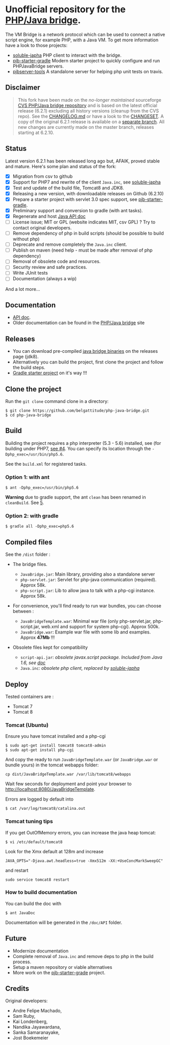 # Unofficial repository for the [PHP/Java bridge](http://php-java-bridge.sourceforge.net/pjb/).

The VM Bridge is a network protocol which can be used to connect a native 
script engine, for example PHP, with a Java VM. To get more information have a 
look to those projects:

- [soluble-japha](https://github.com/belgattitude/soluble-japha) PHP client to interact with the bridge.
- [pjb-starter-gradle](https://github.com/belgattitude/pjb-starter-gradle) Modern starter project to quickly configure and run PHPJavaBridge servers. 
- [pjbserver-tools](https://github.com/belgattitude/pjbserver-tools) A standalone server for helping php unit tests on travis.

## Disclaimer

> This fork have been made on the *no-longer maintained* sourceforge [CVS PHP/Java bridge repository](https://sourceforge.net/p/php-java-bridge/code/) and
> is based on the latest official release (6.2.1) excluding all history versions (cleanup from the CVS repo).
> See the [CHANGELOG.md](https://github.com/belgattitude/php-java-bridge/blob/master/CHANGELOG.md) or have a look to the [CHANGESET](https://github.com/belgattitude/php-java-bridge/compare/Original-6.2.1...master).
> A copy of the original 6.2.1 release is available on a [separate branch](https://github.com/belgattitude/php-java-bridge/tree/Original-6.2.1). All new changes are currently made on the master branch, releases starting at 6.2.10.

## Status

Latest version 6.2.1 has been released long ago but, AFAIK, proved stable and mature. Here's some plan and status of the fork:  

- [x] Migration from csv to github
- [x] Support for PHP7 and rewrite of the client `Java.inc`, see [soluble-japha](https://github.com/belgattitude/soluble-japha)
- [x] Test and update of the build file, Tomcat8 and JDK8.
- [x] Releasing a new version, with downloadable releases on Github (6.2.10)
- [x] Prepare a starter project with servlet 3.0 spec support, see [pjb-starter-gradle](https://github.com/belgattitude/pjb-starter-gradle).
- [x] Preliminary support and conversion to gradle (with ant tasks).
- [x] Regenerate and host [Java API doc](http://docs.soluble.io/php-java-bridge/api)
- [ ] License issue; MIT or GPL (website indicates MIT, csv GPL) ? Try to contact original developers.
- [ ] Remove dependency of php in build scripts (should be possible to build without php) 
- [ ] Deprecate and remove completely the `Java.inc` client.
- [ ] Publish on maven (need help - must be made after removal of php dependency)
- [ ] Removal of obsolete code and resources.
- [ ] Security review and safe practices.
- [ ] Write JUnit tests
- [ ] Documentation (always a wip)

And a lot more...

## Documentation
   
- [API doc](http://docs.soluble.io/php-java-bridge/api).
- Older documentation can be found in the [PHP/Java bridge](http://php-java-bridge.sourceforge.net/pjb/) site

## Releases

- You can download pre-compiled [java bridge binaries](https://github.com/belgattitude/php-java-bridge/releases) on the releases page (jdk8). 
- Alternatively you can build the project, first clone the project and follow the build steps.
- [Gradle starter project](https://github.com/belgattitude/pjb-starter-gradle) on it's way !!! 
 
## Clone the project

Run the `git clone` command clone in a directory:

```shell
$ git clone https://github.com/belgattitude/php-java-bridge.git
$ cd php-java-bridge
```

## Build

Building the project requires a php interpreter (5.3 - 5.6) installed, see (for building under PHP7, [see #4](https://github.com/belgattitude/php-java-bridge/issues/4).
You can specify its location through the `-Dphp_exec=/usr/bin/php5.6`.

See the `build.xml` for registered tasks. 

### Option 1: with ant
  
```shell
$ ant -Dphp_exec=/usr/bin/php5.6
```

**Warning** due to gradle support, the ant `clean` has been renamed in `cleanBuild`. See [5](https://github.com/belgattitude/php-java-bridge/issues/5). 

### Option 2: with gradle

```
$ gradle all -Dphp_exec=php5.6
```

## Compiled files

See the `/dist` folder :

- The bridge files.

    - `JavaBridge.jar`: Main library, providing also a standalone server
    - `php-servlet.jar`: Servlet for php-java communication (required). Approx 58k. 
    - `php-script.jar`: Lib to allow java to talk with a php-cgi instance. Approx 58k.
       
- For convenience, you'll find ready to run war bundles, you can choose between :
  
    - `JavaBridgeTemplate.war`: Minimal war file (only php-servlet.jar, php-script.jar, web.xml and support for system php-cgi). Approx 500k.   
    - `JavaBridge.war`: Example war file with some lib and examples. Approx **47Mb** !!!        
                    
- Obsolete files kept for compatibility
    - `script-api.jar`: *obsolete javax.script package. Included from Java 1.6, see [doc](https://docs.oracle.com/javase/7/docs/api/index.html?javax/script/package-summary.html)*
    - `Java.inc`: *obsolete php client, replaced by [soluble-japha](https://github.com/belgattitude/soluble-japha)*
       
     
              
## Deploy

Tested containers are :

- Tomcat 7 
- Tomcat 8

### Tomcat (Ubuntu)

Ensure you have tomcat installed and a php-cgi 

```shell
$ sudo apt-get install tomcat8 tomcat8-admin
$ sudo apt-get install php-cgi
```

And copy the ready to run `JavaBridgeTemplate.war` (or `JavaBridge.war` or bundle yours) in the tomcat webapps folder:

```shell
cp dist/JavaBridgeTemplate.war /var/lib/tomcat8/webapps
```

Wait few seconds for deployment and point your browser to [http://localhost:8080/JavaBridgeTemplate](http://localhost:8080/JavaBridgeTemplate).

Errors are logged by default into

```shell
$ cat /var/log/tomcat8/catalina.out
```

### Tomcat tuning tips

If you get OutOfMemory errors, you can increase the java heap tomcat:

```shell
$ vi /etc/default/tomcat8
```

Look for the Xmx default at 128m and increase 

```
JAVA_OPTS="-Djava.awt.headless=true -Xmx512m -XX:+UseConcMarkSweepGC"
```

and restart

```shell
sudo service tomcat8 restart
```

### How to build documentation

You can build the doc with

```shell
$ ant JavaDoc
```

Documentation will be generated in the `/doc/API` folder.
 
## Future

- Modernize documentation
- Complete removal of `Java.inc` and remove deps to php in the build process.
- Setup a maven repository or viable alternatives
- More work on the [pjb-starter-grade](https://github.com/belgattitude/pjb-starter-gradle) project.


## Credits


Original developers:

- Andre Felipe Machado, 
- Sam Ruby, 
- Kai Londenberg, 
- Nandika Jayawardana, 
- Sanka Samaranayake, 
- Jost Boekemeier